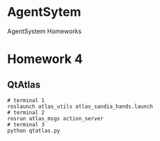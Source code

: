AgentSytem
==========

AgentSystem Homeworks

# Homework 4

## QtAtlas

    # terminal 1
    roslaunch atlas_utils atlas_sandia_hands.launch
    # terminal 2
    rosrun atlas_msgs action_server
    # terminal 3
    python qtatlas.py
    
